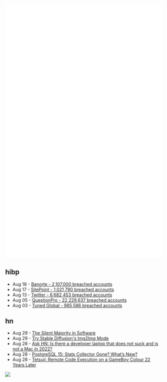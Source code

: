 ![Metrics](https://raw.githubusercontent.com/phixion/phixion/master/metrics.svg)

## hibp

<!--
for https://github.com/phixion/phixion/blob/main/.github/workflows/feeds.yml
-->
<!--START_SECTION:haveibeenpwnd-->
- Aug 18 - [Banorte - 2,107,000 breached accounts](https://haveibeenpwned.com/PwnedWebsites#Banorte)
- Aug 17 - [SitePoint - 1,021,790 breached accounts](https://haveibeenpwned.com/PwnedWebsites#SitePoint)
- Aug 13 - [Twitter - 6,682,453 breached accounts](https://haveibeenpwned.com/PwnedWebsites#Twitter)
- Aug 05 - [QuestionPro - 22,229,637 breached accounts](https://haveibeenpwned.com/PwnedWebsites#QuestionPro)
- Aug 03 - [Tuned Global - 985,586 breached accounts](https://haveibeenpwned.com/PwnedWebsites#TunedGlobal)
<!--END_SECTION:haveibeenpwnd-->

## hn

<!--
for https://github.com/phixion/phixion/blob/main/.github/workflows/feeds.yml
-->
<!--START_SECTION:hn-->
- Aug 29 - [The Silent Majority in Software](https://vadimkravcenko.com/shorts/the-silent-majority/)
- Aug 29 - [Try Stable Diffusion's Img2Img Mode](https://huggingface.co/spaces/huggingface/diffuse-the-rest)
- Aug 28 - [Ask HN: Is there a developer laptop that does not suck and is not a Mac in 2022?](https://news.ycombinator.com/item?id=32632720)
- Aug 28 - [PostgreSQL 15: Stats Collector Gone? What’s New?](https://www.percona.com/blog/postgresql-15-stats-collector-gone-whats-new/)
- Aug 28 - [Tetsuji: Remote Code Execution on a GameBoy Colour 22 Years Later](https://xcellerator.github.io/posts/tetsuji/)
<!--END_SECTION:hn-->

<!--
for https://yhype.me
-->
![](https://hit.yhype.me/github/profile?user_id=13013670)
